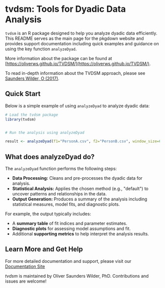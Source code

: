 # tvdsm: Tools for Dyadic Data Analysis

`tvdsm` is an R package designed to help you analyze dyadic data efficiently. This README serves as the main page for the pkgdown website and provides support documentation including quick examples and guidance on using the key function `analyzeDyad`.

More information about the package can be found at [https://oliverws.github.io/TVDSM/](https://oliverws.github.io/TVDSM/).

To read in-depth information about the TVDSM approach, please see [Saunders Wilder, O (2017)](https://doi.org/10.17760/D20316235).

## Quick Start

Below is a simple example of using `analyzeDyad` to analyze dyadic data:

```r
# Load the tvdsm package
library(tvdsm)


# Run the analysis using analyzeDyad

result <- analyzeDyad(f1="PersonA.csv", f2="PersonB.csv", window_size=60, lag=0, measure="EDA")


```

## What does analyzeDyad do?

The `analyzeDyad` function performs the following steps:

- **Data Processing:** Cleans and pre-processes the dyadic data for analysis.
- **Statistical Analysis:** Applies the chosen method (e.g., "default") to uncover patterns and relationships in the data.
- **Output Generation:** Produces a summary of the analysis including statistical measures, model fits, and diagnostic plots.

For example, the output typically includes:

- A **summary table** of fit indices and parameter estimates.
- **Diagnostic plots** for assessing model assumptions and fit.
- Additional **supporting metrics** to help interpret the analysis results.

## Learn More and Get Help

For more detailed documentation and support, please visit our [Documentation Site](https://oliverws.github.io/TVDSM/)

*tvdsm* is maintained by Oliver Saunders Wilder, PhD. Contributions and issues are welcome! 